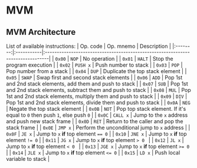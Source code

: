 # MVM
## MVM Architecture
List of available instructions:
| Op. code | Op. mnemo  | Description                                                                    |
|:--------:|:-----------|:-------------------------------------------------------------------------------|
| ``0x00`` | ``NOP``    | No operation                                                                   |
| ``0x01`` | ``HALT``   | Stop the program execution                                                     |
| ``0x02`` | ``PUSH x`` | Push number to stack                                                           |
| ``0x03`` | ``POP``    | Pop number from a stack                                                        |
| ``0x04`` | ``DUP``    | Duplicate the top stack element                                                |
| ``0x05`` | ``SWAP``   | Swap first and second stack elements                                           |
| ``0x06`` | ``ADD``    | Pop 1st and 2nd stack elements, add them and push to stack                     |
| ``0x07`` | ``SUB``    | Pop 1st and 2nd stack elements, subtract them and push to stack                |
| ``0x08`` | ``MUL``    | Pop 1st and 2nd stack elements, multiply them and push to stack                |
| ``0x09`` | ``DIV``    | Pop 1st and 2nd stack elements, divide them and push to stack                  |
| ``0x0A`` | ``NEG``    | Negate the top stack element                                                   |
| ``0x0B`` | ``NOT``    | Pop top stack element. If it's equal to ``0`` then push ``1``, else push ``0`` |
| ``0x0C`` | ``CALL x`` | Jump to the ``x`` address and push new stack frame                             |
| ``0x0D`` | ``RET``    | Return to the caller and pop the stack frame                                   |
| ``0x0E`` | ``JMP x``  | Perform the unconditional jump to ``x`` address                                |
| ``0x0F`` | ``JE x``   | Jump to ``x`` **if** top element ``== 0``                                      |
| ``0x10`` | ``JNE x``  | Jump to ``x`` **if** top element ``!= 0``                                      |
| ``0x11`` | ``JG x``   | Jump to ``x`` **if** top element ``> 0 ``                                      |
| ``0x12`` | ``JL x``   | Jump to ``x`` **if** top element ``< 0 ``                                      |
| ``0x13`` | ``JGE x``  | Jump to ``x`` **if** top element ``>= 0``                                      |
| ``0x14`` | ``JLE x``  | Jump to ``x`` **if** top element ``<= 0``                                      |
| ``0x15`` | ``LD x``   | Push local variable to stack                                                   |